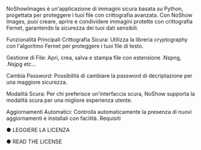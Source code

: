 
NoShowImages è un'applicazione di immagini sicura basata su Python, progettata per proteggere i tuoi file con crittografia avanzata. Con NoShow Images, puoi creare, aprire e condividere immagini protette con crittografia Fernet, garantendo la sicurezza dei tuoi dati sensibili.

Funzionalità Principali
Crittografia Sicura: Utilizza la libreria cryptography con l'algoritmo Fernet per proteggere i tuoi file di testo.

Gestione di File: Apri, crea, salva e stampa file con estensione .Nspng, .Nsjpg etc...

Cambia Password: Possibilità di cambiare la password di decriptazione per una maggiore sicurezza.

Modalità Scura: Per chi preferisce un'interfaccia scura, NoShow supporta la modalità scura per una migliore esperienza utente.

Aggiornamenti Automatici: Controlla automaticamente la presenza di nuovi aggiornamenti e installali con facilità. Requisiti

● LEGGIERE LA LICENZA

● READ THE LICENSE
